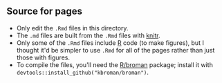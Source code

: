 ## Source for pages

- Only edit the `.Rmd` files in this directory.
- The `.md` files are built from the `.Rmd` files with
  [knitr](http://yihui.name/knitr/).
- Only some of the `.Rmd` files include [R](https://www.r-project.org)
  code (to make figures), but I thought it'd be simpler to use `.Rmd`
  for all of the pages rather than just those with figures.
- To compile the files, you'll need the
  [R/broman](https://github.com/kbroman/broman) package; install it with
  `devtools::install_github("kbroman/broman")`.
